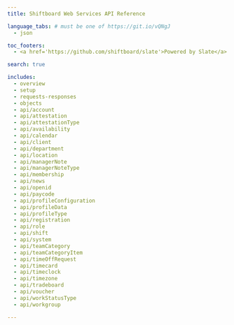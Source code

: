 ```yaml
---
title: Shiftboard Web Services API Reference

language_tabs: # must be one of https://git.io/vQNgJ
  - json

toc_footers:
  - <a href='https://github.com/shiftboard/slate'>Powered by Slate</a>

search: true

includes:
  - overview
  - setup
  - requests-responses
  - objects
  - api/account
  - api/attestation
  - api/attestationType
  - api/availability
  - api/calendar
  - api/client
  - api/department
  - api/location
  - api/managerNote
  - api/managerNoteType
  - api/membership
  - api/news
  - api/openid
  - api/paycode
  - api/profileConfiguration
  - api/profileData
  - api/profileType
  - api/registration
  - api/role
  - api/shift
  - api/system
  - api/teamCategory
  - api/teamCategoryItem
  - api/timeOffRequest
  - api/timecard
  - api/timeclock
  - api/timezone
  - api/tradeboard
  - api/voucher
  - api/workStatusType
  - api/workgroup

---
```

